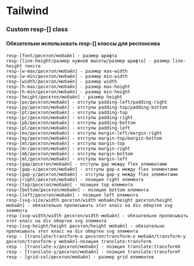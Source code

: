 # Tailwind

### Custom resp-[] class

#### **Обязательно использовать resp-[] классы для респонсива**

    resp-[font/десктоп/мобайл] - размер шрифта
    resp-[line-height/размер нужной высоты/размер шрифта] - размер line-height текста
    resp-[w-max/десктоп/мобайл] - размер max-width
    resp-[w-min/десктоп/мобайл] - размер min-width
    resp-[width/десктоп/мобайл] - размер width
    resp-[h-max/десктоп/мобайл] - размер max-height
    resp-[h-min/десктоп/мобайл] - размер min-height
    resp-[height/десктоп/мобайл] - размер height
    resp-[px/десктоп/мобайл] - отступы padding-left/padding-right
    resp-[py/десктоп/мобайл] - отступы padding-top/padding-bottom
    resp-[pt/десктоп/мобайл] - отступы padding-top
    resp-[pr/десктоп/мобайл] - отступы padding-right
    resp-[pb/десктоп/мобайл] - отступы padding-bottom
    resp-[pl/десктоп/мобайл] - отступы padding-left
    resp-[mx/десктоп/мобайл] - отступы margin-left/margin-right
    resp-[my/десктоп/мобайл] - отступы margin-top/margin-bottom
    resp-[mt/десктоп/мобайл] - отступы margin-top
    resp-[mr/десктоп/мобайл] - отступы margin-right
    resp-[mb/десктоп/мобайл] - отступы margin-bottom
    resp-[ml/десктоп/мобайл] - отступы margin-left
    resp-[gap/десктоп/мобайл] - отступы gap между flex элементами
    resp-[gap-x/десктоп/мобайл] - отступы gap-x между flex элементами
    resp-[gap-y/десктоп/мобайл] - отступы gap-y между flex элементами
    resp-[right/десктоп/мобайл] - позиция right елемента
    resp-[top/десктоп/мобайл] - позиция top елемента
    resp-[bottom/десктоп/мобайл] - позиция bottom елемента
    resp-[left/десктоп/мобайл] - позиция left елемента
    resp-[svg-size/width десктоп/width мобайл/height десктоп/height мобайл] - обязательно прописывать этот класс на div обертке svg элемента
    resp-[svg-width/width десктоп/width мобайл] - обязательно прописывать этот класс на div обертке svg элемента
    resp-[svg-height/height десктоп/height мобайл] - обязательно прописывать этот класс на div обертке svg элемента
    resp - [translate/transform-x десктоп/transform-x мобайл/transform-y десктоп/transform-y мобайл]-позиция translate:transform
    resp - [translate-x/десктоп/мобайл] - позиция translate:transformX
    resp - [translate-y/десктоп/мобайл] - позиция translate:transformY
    resp - [grid-col/десктоп/мобайл] - размер grid елементов
